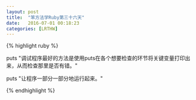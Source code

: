 ```yaml
---
layout: post
title:  "笨方法学Ruby第三十六天"
date:   2016-07-01 00:18:23
categories: [LRTHW]
---
```


{% highlight ruby %}

puts "调试程序最好的方法是使用puts在各个想要检查的环节将关键变量打印出来，从而检查那里是否有错。"

puts "让程序一部分一部分地运行起来。"

{% endhighlight %}


